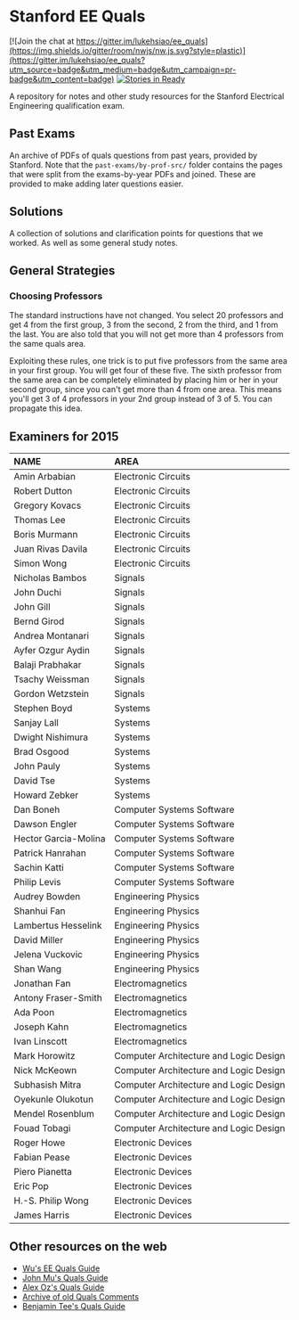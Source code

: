 # Stanford EE Quals
<!--- Saving the space below for any badges: -->
[![Join the chat at https://gitter.im/lukehsiao/ee_quals](https://img.shields.io/gitter/room/nwjs/nw.js.svg?style=plastic)](https://gitter.im/lukehsiao/ee_quals?utm_source=badge&utm_medium=badge&utm_campaign=pr-badge&utm_content=badge)
[![Stories in Ready](https://badge.waffle.io/lukehsiao/ee_quals.png?label=ready&title=Ready)](https://waffle.io/lukehsiao/ee_quals)
<!--- End space for badges. -->

A repository for notes and other study resources for the Stanford Electrical
Engineering qualification exam.

## Past Exams
An archive of PDFs of quals questions from past years, provided by Stanford.
Note that the ```past-exams/by-prof-src/``` folder contains the pages that were split from
the exams-by-year PDFs and joined. These are provided to make adding later
questions easier.

## Solutions
A collection of solutions and clarification points for questions that we worked. As well as some general study notes.

## General Strategies

### Choosing Professors
The standard instructions have not changed. You select 20 professors and get 4 from the first group, 3 from the second, 2 from the third, and 1 from the last. You are also told that you will not get more than 4 professors from the same quals area.

Exploiting these rules, one trick is to put five professors from the same area in your first group. You will get four of these five. The sixth professor from the same area can be completely eliminated by placing him or her in your second group, since you can't get more than 4 from one area. This means you'll get 3 of 4 professors in your 2nd group instead of 3 of 5. You can propagate this idea.

## Examiners for 2015

| NAME                 | AREA                                   |
|:---------------------|:---------------------------------------|
| Amin Arbabian        | Electronic Circuits                    |
| Robert Dutton        | Electronic Circuits                    |
| Gregory Kovacs       | Electronic Circuits                    |
| Thomas Lee           | Electronic Circuits                    |
| Boris Murmann        | Electronic Circuits                    |
| Juan Rivas Davila    | Electronic Circuits                    |
| Simon Wong           | Electronic Circuits                    |
| Nicholas Bambos      | Signals                                |
| John Duchi           | Signals                                |
| John Gill            | Signals                                |
| Bernd Girod          | Signals                                |
| Andrea Montanari     | Signals                                |
| Ayfer Ozgur Aydin    | Signals                                |
| Balaji Prabhakar     | Signals                                |
| Tsachy Weissman      | Signals                                |
| Gordon Wetzstein     | Signals                                |
| Stephen Boyd         | Systems                                |
| Sanjay Lall          | Systems                                |
| Dwight Nishimura     | Systems                                |
| Brad Osgood          | Systems                                |
| John Pauly           | Systems                                |
| David Tse            | Systems                                |
| Howard Zebker        | Systems                                |
| Dan Boneh            | Computer Systems Software              |
| Dawson Engler        | Computer Systems Software              |
| Hector Garcia-Molina | Computer Systems Software              |
| Patrick Hanrahan     | Computer Systems Software              |
| Sachin Katti         | Computer Systems Software              |
| Philip Levis         | Computer Systems Software              |
| Audrey Bowden        | Engineering Physics                    |
| Shanhui Fan          | Engineering Physics                    |
| Lambertus Hesselink  | Engineering Physics                    |
| David Miller         | Engineering Physics                    |
| Jelena Vuckovic      | Engineering Physics                    |
| Shan Wang            | Engineering Physics                    |
| Jonathan Fan         | Electromagnetics                       |
| Antony Fraser-Smith  | Electromagnetics                       |
| Ada Poon             | Electromagnetics                       |
| Joseph Kahn          | Electromagnetics                       |
| Ivan Linscott        | Electromagnetics                       |
| Mark Horowitz        | Computer Architecture and Logic Design |
| Nick McKeown         | Computer Architecture and Logic Design |
| Subhasish Mitra      | Computer Architecture and Logic Design |
| Oyekunle Olukotun    | Computer Architecture and Logic Design |
| Mendel Rosenblum     | Computer Architecture and Logic Design |
| Fouad Tobagi         | Computer Architecture and Logic Design |
| Roger Howe           | Electronic Devices                     |
| Fabian Pease         | Electronic Devices                     |
| Piero Pianetta       | Electronic Devices                     |
| Eric Pop             | Electronic Devices                     |
| H.-S. Philip Wong    | Electronic Devices                     |
| James Harris         | Electronic Devices                     |

## Other resources on the web
* [Wu's EE Quals Guide](https://www.ocf.berkeley.edu/~wwu/quals/advice.shtml)
* [John Mu's Quals Guide](http://umnhoj.com/quals_guide.shtml)
* [Alex Oz's Quals Guide](http://stanford.edu/~alexoz/quals.html)
* [Archive of old Quals Comments](http://www.awadallah.com/QualComments.txt)
* [Benjamin Tee's Quals Guide](http://benjamintee.com/ee-quals/)
